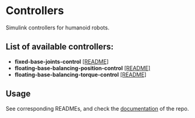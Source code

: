# Controllers

Simulink controllers for humanoid robots. 

## List of available controllers:

- **fixed-base-joints-control** [[README]](fixed-base-joints-control/README.md)
- **floating-base-balancing-position-control** [[README]](floating-base-balancing-position-control/README.md)
- **floating-base-balancing-torque-control** [[README]](floating-base-balancing-torque-control/README.md)

## Usage

See corresponding READMEs, and check the [documentation](https://github.com/robotology-playground/whole-body-controllers/tree/master/doc) of the repo.